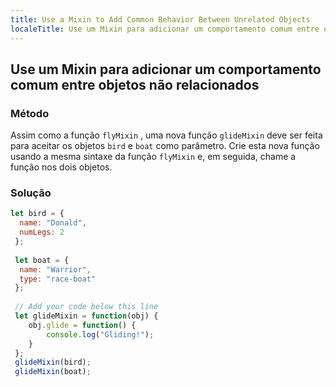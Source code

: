 ```yaml
---
title: Use a Mixin to Add Common Behavior Between Unrelated Objects
localeTitle: Use um Mixin para adicionar um comportamento comum entre objetos não relacionados
---
```

## Use um Mixin para adicionar um comportamento comum entre objetos não relacionados

### Método

Assim como a função `flyMixin` , uma nova função `glideMixin` deve ser feita para aceitar os objetos `bird` e `boat` como parâmetro. Crie esta nova função usando a mesma sintaxe da função `flyMixin` e, em seguida, chame a função nos dois objetos.

### Solução

```javascript
let bird = { 
  name: "Donald", 
  numLegs: 2 
 }; 
 
 let boat = { 
  name: "Warrior", 
  type: "race-boat" 
 }; 
 
 // Add your code below this line 
 let glideMixin = function(obj) { 
    obj.glide = function() { 
        console.log("Gliding!"); 
    } 
 }; 
 glideMixin(bird); 
 glideMixin(boat); 

```